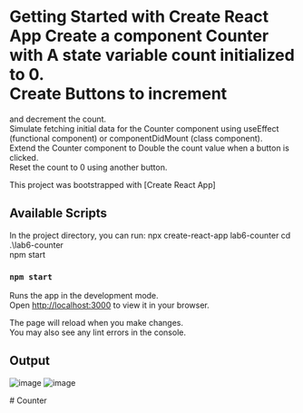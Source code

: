 # Getting Started with Create React App Create a component Counter with A state variable count initialized to 0.<br/> Create Buttons to increment
and decrement the count. <br/>Simulate fetching initial data for the Counter component using useEffect
(functional component) or componentDidMount (class component).<br/> Extend the Counter component
to Double the count value when a button is clicked. <br/>Reset the count to 0 using another button.

This project was bootstrapped with [Create React App]

## Available Scripts

In the project directory, you can run:
npx create-react-app lab6-counter
cd .\lab6-counter\
npm start

### `npm start`

Runs the app in the development mode.\
Open [http://localhost:3000](http://localhost:3000) to view it in your browser.

The page will reload when you make changes.\
You may also see any lint errors in the console.

## Output
![image](https://github.com/user-attachments/assets/ea15513a-8764-42b2-b9db-0c22d6b9678e)
![image](https://github.com/user-attachments/assets/495f24dc-2def-4343-85d4-dc4cfd95a14d)


#   C o u n t e r 
 
 
